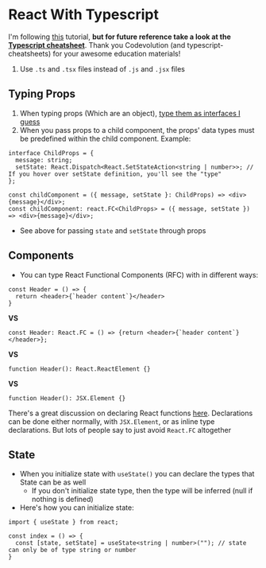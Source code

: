 # React With Typescript

I'm following [this](https://youtube.com/playlist?list=PLC3y8-rFHvwi1AXijGTKM0BKtHzVC-LSK) tutorial, **but for future reference take a look at the [Typescript cheatsheet](https://github.com/typescript-cheatsheets/react)**. Thank you Codevolution (and typescript-cheatsheets) for your awesome education materials!

1. Use `.ts` and `.tsx` files instead of `.js` and `.jsx` files

## Typing Props

1. When typing props (Which are an object), [type them as interfaces I guess](https://github.com/typescript-cheatsheets/react#types-or-interfaces)
2. When you pass props to a child component, the props' data types must be predefined within the child component. Example:

```
interface ChildProps = {
  message: string;
  setState: React.Dispatch<React.SetStateAction<string | number>>; // If you hover over setState definition, you'll see the "type"
};

const childComponent = ({ message, setState }: ChildProps) => <div>{message}</div>;
const childComponent: react.FC<ChildProps> = ({ message, setState }) => <div>{message}</div>;
```

- See above for passing `state` and `setState` through props

## Components

- You can type React Functional Components (RFC) with in different ways:

```
const Header = () => {
  return <header>{`header content`}</header>
}
```

**VS**

```
const Header: React.FC = () => {return <header>{`header content`}</header>};
```

**VS**

`function Header(): React.ReactElement {}`

**VS**

`function Header(): JSX.Element {}`

There's a great discussion on declaring React functions [here](https://github.com/typescript-cheatsheets/react#function-components). Declarations can be done either normally, with `JSX.Element`, or as inline type declarations. But lots of people say to just avoid `React.FC` altogether

## State

- When you initialize state with `useState()` you can declare the types that State can be as well
  - If you don't initialize state type, then the type will be inferred (null if nothing is defined)
- Here's how you can initialize state:

```
import { useState } from react;

const index = () => {
  const [state, setState] = useState<string | number>(""); // state can only be of type string or number
}
```
